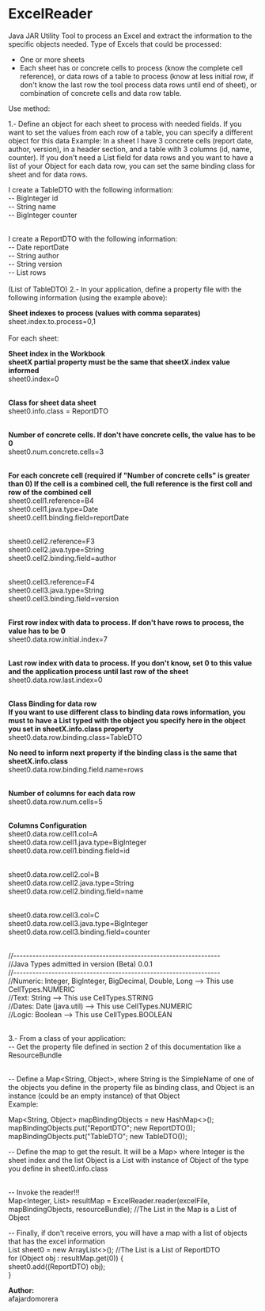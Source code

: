 # ExcelReader
Java JAR Utility Tool to process an Excel and extract the information to the specific objects needed. 
Type of Excels that could be processed: 
- One or more sheets 
- Each sheet has or concrete cells to process (know the complete cell reference), or data rows of a table to process (know at less initial row, if don't know the last row the tool process data rows until end of sheet), or combination of concrete cells and data row table.

Use method:

1.- Define an object for each sheet to process with needed fields. If you want to set the values from each row of a table, you can specify a different object for this data Example: In a sheet I have 3 concrete cells (report date, author, version), in a header section, and a table with 3 columns (id, name, counter). If you don't need a List field for data rows and you want to have a list of your Object for each data row, you can set the same binding class for sheet and for data rows.

I create a TableDTO with the following information:<br>
-- BigInteger id<br>
-- String name<br>
-- BigInteger counter<br><br>

I create a ReportDTO with the following information:<br> 
-- Date reportDate <br>
-- String author <br>
-- String version <br>
-- List<TableDTO> rows<br><br> (List of TableDTO)
2.- In your application, define a property file with the following information (using the example above): <br>

<b>Sheet indexes to process (values with comma separates)</b><br>
sheet.index.to.process=0,1<br><br>
For each sheet:<br> 

<b>Sheet index in the Workbook </b><br>
<b>sheetX partial property must be the same that sheetX.index value informed</b><br>
sheet0.index=0<br><br>

<b>Class for sheet data sheet </b><br>
sheet0.info.class = ReportDTO<br><br>

<b> Number of concrete cells. If don't have concrete cells, the value has to be 0 </b><br>
sheet0.num.concrete.cells=3<br><br>

<b> For each concrete cell (required if "Number of concrete cells" is greater than 0) If the cell is a combined cell, the full reference is the first coll and row of the combined cell</b><br>
sheet0.cell1.reference=B4<br>
sheet0.cell1.java.type=Date<br>
sheet0.cell1.binding.field=reportDate<br><br>

sheet0.cell2.reference=F3<br>
sheet0.cell2.java.type=String<br>
sheet0.cell2.binding.field=author<br><br>

sheet0.cell3.reference=F4<br>
sheet0.cell3.java.type=String<br>
sheet0.cell3.binding.field=version<br><br>

<b> First row index with data to process. If don't have rows to process, the value has to be 0</b><br>
sheet0.data.row.initial.index=7<br><br>

<b> Last row index with data to process. If you don't know, set 0 to this value and the application process until last row of the sheet</b><br>
sheet0.data.row.last.index=0<br><br>

<b> Class Binding for data row</b><br>
<b> If you want to use different class to binding data rows information, you must to have a List typed with the object you specify here in the object you set in sheetX.info.class property</b><br>
sheet0.data.row.binding.class=TableDTO<br>

<b> No need to inform next property if the binding class is the same that sheetX.info.class</b><br>
sheet0.data.row.binding.field.name=rows<br><br>

<b> Number of columns for each data row </b><br>
sheet0.data.row.num.cells=5<br><br>

<b> Columns Configuration</b><br>
sheet0.data.row.cell1.col=A<br>
sheet0.data.row.cell1.java.type=BigInteger<br>
sheet0.data.row.cell1.binding.field=id<br><br>

sheet0.data.row.cell2.col=B<br>
sheet0.data.row.cell2.java.type=String<br>
sheet0.data.row.cell2.binding.field=name<br><br>

sheet0.data.row.cell3.col=C<br>
sheet0.data.row.cell3.java.type=BigInteger<br>
sheet0.data.row.cell3.binding.field=counter<br><br>

//----------------------------------------------------------------- <br>
//Java Types admitted in version (Beta) 0.0.1<br>
//----------------------------------------------------------------- <br>
//Numeric: Integer, BigInteger, BigDecimal, Double, Long --> This use CellTypes.NUMERIC <br>
//Text: String --> This use CellTypes.STRING <br>
//Dates: Date (java.util) --> This use CellTypes.NUMERIC<br>
//Logic: Boolean --> This use CellTypes.BOOLEAN<br><br>

3.- From a class of your application:<br>
-- Get the property file defined in section 2 of this documentation like a ResourceBundle<br><br>

-- Define a Map<String, Object>, where String is the SimpleName of one of the objects you define in the property file as binding class, and Object is an instance (could be an empty instance) of that Object<br>
Example:<br>

Map<String, Object> mapBindingObjects = new HashMap<>();<br>
mapBindingObjects.put("ReportDTO"; new ReportDTO());<br>
mapBindingObjects.put("TableDTO"; new TableDTO());<br>
<p>
-- Define the map to get the result. It will be a Map<Integer, List<Object>> where Integer is the sheet index and the list Object is a List with instance of Object of the type you define in sheet0.info.class<br><br>

-- Invoke the reader!!!<br>
Map<Integer, List<Object>> resultMap = ExcelReader.reader(excelFile, mapBindingObjects, resourceBundle); //The List in the Map is a List of Object
<p>
-- Finally, if don't receive errors, you will have a map with a list of objects that has the excel information<br>
List<ReportDTO> sheet0 = new ArrayList<>(); //The List is a List of ReportDTO<br>
for (Object obj : resultMap.get(0)) {<br>
sheet0.add((ReportDTO) obj);<br>
  }
<p>
<b>Author:</b><br>
afajardomorera
